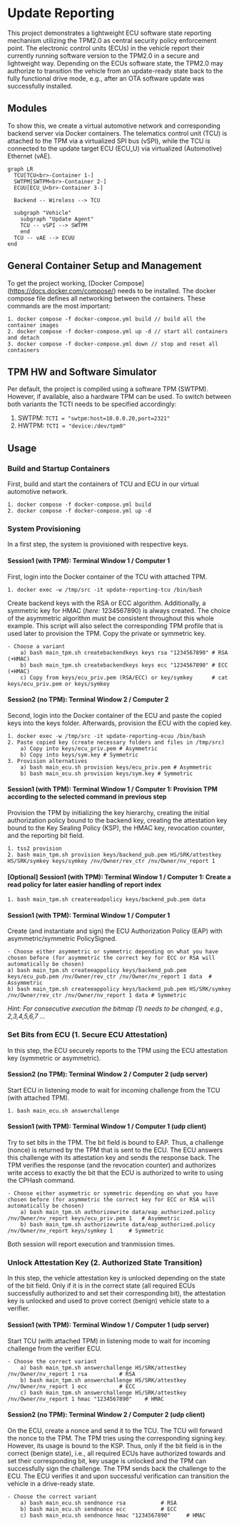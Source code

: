 # Update Reporting

This project demonstrates a lightweight ECU software state reporting mechanism
utilizing the TPM2.0 as central security policy enforcement point. The
electronic control units (ECUs) in the vehicle report their currently running
software version to the TPM2.0 in a secure and lightweight way. Depending on
the ECUs software state, the TPM2.0 may authorize to transition the vehicle
from an update-ready state back to the fully functional drive mode, e.g., after
an OTA software update was successfully installed.

## Modules

To show this, we create a virtual automotive network and corresponding backend
server via Docker containers. The telematics control unit (TCU) is attached to
the TPM via a virtualized SPI bus (vSPI), while the TCU is connected to the
update target ECU (ECU_U) via virtualized (Automotive) Ethernet (vAE).

```mermaid
graph LR
  TCU[TCU<br>-Container 1-]
  SWTPM[SWTPM<br>-Container 2-]
  ECUU[ECU_U<br>-Container 3-]

  Backend -- Wireless --> TCU

  subgraph "Vehicle"
    subgraph "Update Agent"
    TCU -- vSPI --> SWTPM
    end
  TCU -- vAE --> ECUU
end
```

## General Container Setup and Management

To get the project working, [Docker Compose]
(https://docs.docker.com/compose/) needs to be installed. The docker compose
file defines all networking between the containers. These commands are the most
important:

```
1. docker compose -f docker-compose.yml build // build all the container images
2. docker compose -f docker-compose.yml up -d // start all containers and detach
3. docker compose -f docker-compose.yml down // stop and reset all containers
```

## TPM HW and Software Simulator

Per default, the project is compiled using a software TPM (SWTPM). However, if
available, also a hardware TPM can be used. To switch between both variants the
TCTI needs to be specified accordingly:

1. SWTPM: `TCTI = "swtpm:host=10.0.0.20,port=2321"`
2. HWTPM: `TCTI = "device:/dev/tpm0"`

## Usage

### Build and Startup Containers

First, build and start the containers of TCU and ECU in our virtual automotive
network.

```
1. docker compose -f docker-compose.yml build
2. docker compose -f docker-compose.yml up -d
```

### System Provisioning

In a first step, the system is provisioned with respective keys.


#### Session1 (with TPM): Terminal Window 1 / Computer 1 

First, login into the Docker container of the TCU with attached TPM.

```
1. docker exec -w /tmp/src -it update-reporting-tcu /bin/bash
```

Create backend keys with the RSA or ECC algorithm. Additionally, a symmetric key
for HMAC (*here:* 1234567890) is always created. The choice of the asymmetric
algorithm must be consistent throughout this whole example. This script will
also select the corresponding TPM profile that is used later to provision the
TPM. Copy the private or symmetric key.

```
- Choose a variant
	a) bash main_tpm.sh createbackendkeys keys rsa "1234567890"	# RSA (+HMAC)
	b) bash main_tpm.sh createbackendkeys keys ecc "1234567890"	# ECC (+HMAC)
	c) Copy from keys/ecu_priv.pem (RSA/ECC) or key/symkey		# cat keys/ecu_priv.pem or keys/symkey
```

#### Session2 (no TPM): Terminal Window 2 / Computer 2

Second, login into the Docker container of the ECU and paste the copied keys
into the keys folder. Afterwards, provision the ECU with the copied key.

```
1. docker exec -w /tmp/src -it update-reporting-ecuu /bin/bash
2. Paste copied key (create necessary folders and files in /tmp/src)
	a) Copy into keys/ecu_priv.pem # Asymmetric
	b) Copy into keys/sym.key # Symmetric
3. Provision alternatives
	a) bash main_ecu.sh provision keys/ecu_priv.pem # Asymmetric
	b) bash main_ecu.sh provision keys/sym.key # Symmetric
```

#### Session1 (with TPM): Terminal Window 1 / Computer 1: Provision TPM according to the selected command in previous step

Provision the TPM by initializing the key hierarchy, creating the initial
authorization policy bound to the backend key, creating the attestation key
bound to the Key Sealing Policy (KSP), the HMAC key, revocation counter, and
the reporting bit field.

```
1. tss2 provision
2. bash main_tpm.sh provision keys/backend_pub.pem HS/SRK/attestkey HS/SRK/symkey keys/symkey /nv/Owner/rev_ctr /nv/Owner/nv_report 1
```

#### [Optional] Session1 (with TPM): Terminal Window 1 / Computer 1: Create a read policy for later easier handling of report index

```
1. bash main_tpm.sh createreadpolicy keys/backend_pub.pem data
```


#### Session1 (with TPM): Terminal Window 1 / Computer 1

Create (and instantiate and sign) the ECU Authorization Policy (EAP) with
asymmetric/symmetric PolicySigned.


```
- Choose either asymmetric or symmetric depending on what you have chosen before (for asymmetric the correct key for ECC or RSA will automatically be chosen)
a) bash main_tpm.sh createeappolicy keys/backend_pub.pem keys/ecu_pub.pem /nv/Owner/rev_ctr /nv/Owner/nv_report 1 data	# Assymmetric 
b) bash main_tpm.sh createeappolicy keys/backend_pub.pem HS/SRK/symkey /nv/Owner/rev_ctr /nv/Owner/nv_report 1 data	# Symmetric
```

_Hint: For consecutive execution the bitmap (1) needs to be changed, e.g., 2,3,4,5,6,7 ..._


### Set Bits from ECU (1. Secure ECU Attestation)

In this step, the ECU securely reports to the TPM using the ECU attestation key
(symmetric or asymmetric).

#### Session2 (no TPM): Terminal Window 2 / Computer 2 (udp server)

Start ECU in listening mode to wait for incoming challenge from the TCU
(with attached TPM).

```
1. bash main_ecu.sh answerchallenge
```

#### Session1 (with TPM): Terminal Window 1 / Computer 1 (udp client)

Try to set bits in the TPM. The bit field is bound to EAP. Thus, a challenge
(nonce) is returned by the TPM that is sent to the ECU. The ECU answers this
challenge with its attestation key and sends the response back. The TPM
verifies the response (and the revocation counter) and authorizes write access
to exactly the bit that the ECU is authorized to write to using the CPHash
command.

```
- Choose either asymmetric or symmetric depending on what you have chosen before (for asymmetric the correct key for ECC or RSA will automatically be chosen)
	a) bash main_tpm.sh authorizewrite data/eap_authorized.policy /nv/Owner/nv_report keys/ecu_priv.pem 1 	# Asymmetric
	b) bash main_tpm.sh authorizewrite data/eap_authorized.policy /nv/Owner/nv_report keys/symkey 1 	# Symmetric
```

Both session will report execution and tranmission times.

### Unlock Attestation Key (2. Authorized State Transition)

In this step, the vehicle attestation key is unlocked depending on the state of
the bit field. Only if it is in the correct state (all required ECUs successfully
authorized to and set their corresponding bit), the attestation key is unlocked
and used to prove correct (benign) vehicle state to a verifier. 

#### Session1 (with TPM): Terminal Window 1 / Computer 1 (udp server)

Start TCU (with attached TPM) in listening mode to wait for incoming challenge from the verifier ECU.

```
- Choose the correct variant
	a) bash main_tpm.sh answerchallenge HS/SRK/attestkey /nv/Owner/nv_report 1 rsa			# RSA
	b) bash main_tpm.sh answerchallenge HS/SRK/attestkey /nv/Owner/nv_report 1 ecc			# ECC
	c) bash main_tpm.sh answerchallenge HS/SRK/attestkey /nv/Owner/nv_report 1 hmac "1234567890"	# HMAC
```

#### Session2 (no TPM): Terminal Window 2 / Computer 2 (udp client)

On the ECU, create a nonce and send it to the TCU. The TCU will forward the nonce to the TPM. The TPM tries using the corresponding signing key. However, its usage is bound to the KSP. Thus, only if the bit field is in the correct (benign state), i.e., all required ECUs have authorized towards and set their corresponding bit, key usage is unlocked and the TPM can successfully sign the challenge. The TPM sends back the challenge to the ECU. The ECU verifies it and upon successful verification can transition the vehicle in a drive-ready state.

```
- Choose the correct variant
	a) bash main_ecu.sh sendnonce rsa			# RSA
	b) bash main_ecu.sh sendnonce ecc			# ECC
	c) bash main_ecu.sh sendnonce hmac "1234567890"		# HMAC
```